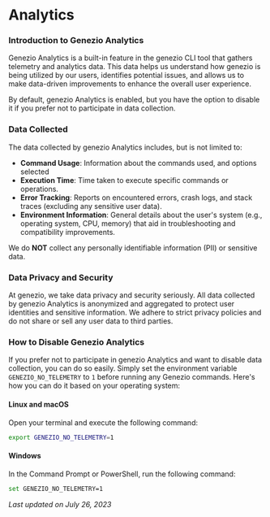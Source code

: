 # Analytics

### Introduction to Genezio Analytics

Genezio Analytics is a built-in feature in the genezio CLI tool that gathers telemetry and analytics data. This data helps us understand how genezio is being utilized by our users, identifies potential issues, and allows us to make data-driven improvements to enhance the overall user experience.

By default, genezio Analytics is enabled, but you have the option to disable it if you prefer not to participate in data collection.

### Data Collected

The data collected by genezio Analytics includes, but is not limited to:

* **Command Usage**: Information about the commands used, and options selected
* **Execution Time**: Time taken to execute specific commands or operations.
* **Error Tracking**: Reports on encountered errors, crash logs, and stack traces (excluding any sensitive user data).
* **Environment Information**: General details about the user's system (e.g., operating system, CPU, memory) that aid in troubleshooting and compatibility improvements.

We do **NOT** collect any personally identifiable information (PII) or sensitive data.

### Data Privacy and Security

At genezio, we take data privacy and security seriously. All data collected by genezio Analytics is anonymized and aggregated to protect user identities and sensitive information. We adhere to strict privacy policies and do not share or sell any user data to third parties.

### How to Disable Genezio Analytics

If you prefer not to participate in genezio Analytics and want to disable data collection, you can do so easily. Simply set the environment variable `GENEZIO_NO_TELEMETRY` to `1` before running any Genezio commands. Here's how you can do it based on your operating system:

#### Linux and macOS

Open your terminal and execute the following command:

```bash
export GENEZIO_NO_TELEMETRY=1
```

#### Windows

In the Command Prompt or PowerShell, run the following command:

```bash
set GENEZIO_NO_TELEMETRY=1
```

_Last updated on July 26, 2023_
